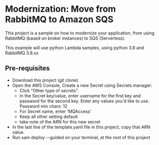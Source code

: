 # Modernization: Move from RabbitMQ to Amazon SQS

This project is a sample on how to modernize your application, from using RabbitMQ (based on broker instances) to SQS (Serverless).

This example will use python Lambda samples, using python 3.8 and RabbitMQ 3.8.xx

## Pre-requisites

- Download this project (git clone)
- Open the AWS Console, Create a new Secret using Secrets manager:
  - Click "Other type of secrets".
  - In the Secret key/value, enter username for the first key and password for the second key. Enter any values you'd like to use. Password min chars: 12
  - For Secret name, enter ‘MQAccess’
  - Keep all other setting default
  - take note of the ARN for this new secret
- In the last line of the template.yaml file in this project, copy that ARN value.
- Run sam deploy --guided on your terminal, at the root of this project
